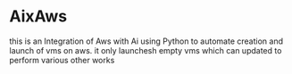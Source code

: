# AixAws
this is an Integration of Aws with Ai using Python to automate creation and launch of vms on aws. it only launchesh empty vms which can updated to perform various other works
